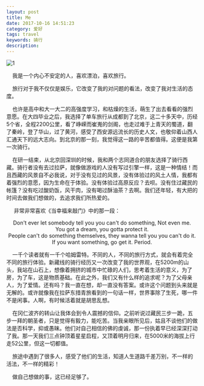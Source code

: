 ```yaml
---
layout: post
title: Me
date: 2017-10-16 14:51:23
category: 爱好
tags: travel
keywords: 骑行
description:
---
```


![1](/images/my_figure.jpg)

&nbsp;&nbsp;&nbsp;&nbsp;我是一个内心不安定的人，喜欢漂泊，喜欢旅行。

&nbsp;&nbsp;&nbsp;&nbsp;旅行对于我不仅仅是娱乐，它改变了我的对问题的看法，改变了我对生活的态度。

&nbsp;&nbsp;&nbsp;&nbsp;也许是高中和大一大二的高强度学习，和枯燥的生活，萌生了出去看看的强烈意愿。在大四毕业之后，我选择了单车旅行从成都到了北京，这二十多天中，历经5个省，全程2200公里，看了峥嵘而崔嵬的剑阁，也走过难于上青天的蜀道，翻了秦岭，登了华山，过了黄河，感受了西安源远流长的历史人文，也敬仰着山西人汇通天下的远大志向。到北京的那一刻，我觉得这一路的辛苦都值得。这便是我第一次骑行。

&nbsp;&nbsp;&nbsp;&nbsp;在研一结束，从北京回深圳的时候，我和两个志同道合的朋友选择了骑行西藏。骑行者没有去过拉萨，就像做游戏的人没有写过引擎一样，这是一种情结！而且西藏的风景自不必我说，对于没有见过的风景，没有体验过的风土人情，我都有着强烈的意愿，因为生命在于体验。没有体验过高原反应？去呗。没有住过藏民的帐篷？没有吃过酸奶饭，风干肉，没有喝过酥油茶？去啊。我们还年轻，有大把的时间去做我们想做的，去追求我们所热爱的。

&nbsp;&nbsp;&nbsp; &nbsp;非常非常喜欢《当幸福来敲门》中的那一段：

<p align="center">
Don't ever let somebody tell you you can't do something, Not even me.</br>
You got a dream, you gotta protect it.</br>
People can't do something themselves, they wanna tell you you can't do it.</br>
If you want something, go get it. Period.</br>
</p>

&nbsp;&nbsp;&nbsp;&nbsp;一千个读者就有一千个哈姆雷特。不同的人，不同的旅行方式，就会有着完全不同的旅行体验。新藏线的骑行经历又一次改变了我的世界观，在5200m的山头，我站在山石上，想像着拥挤的城市中忙碌的人们，思考着生活的意义，为了房，为了车，这是物质基础。在此之外，我们又有什么样的追求呢？为了父母亲人，为了爱情。还有吗？我一直在想，却一直没有答案。或许这个问题到头来就是无解的。或许就像我在拉萨东措青旅看到的一句话一样，世界事除了生死，哪一件不是闲事。人啊，有时候活着就是胡思乱想。

&nbsp;&nbsp;&nbsp;&nbsp;在冈仁波齐的转山让我体会到令人震撼的信仰。之前听说过藏民三步一跪，五步一拜的朝圣者，只是觉得有毅力，能吃苦。当我亲眼所见后，姑且不谈他们的做法是否科学，抑或愚昧。他们对自己相信的佛的虔诚，那一份执着早已经深深打动了我。那一天我们三点钟顶着星星启程，又顶着明月归来，在5000米的海拔上行走52公里，但这一切都值。

&nbsp;&nbsp;&nbsp;&nbsp;旅途中遇到了很多人，感受了他们的生活，知道人生道路千差万别，不一样的活法，不一样的精彩！

&nbsp;&nbsp;&nbsp;&nbsp;做自己想做的事，这已经足够了。
